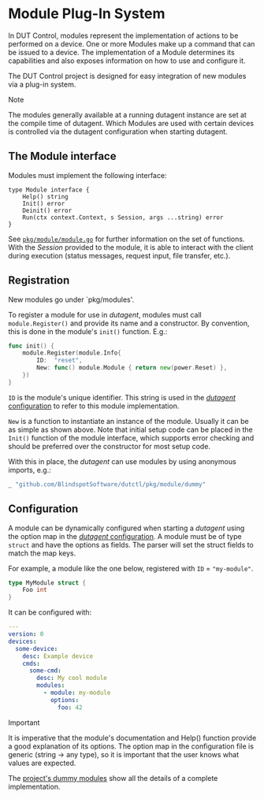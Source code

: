# Module Plug-In System

In DUT Control, modules represent the implementation of actions to be performed on a device. One or more Modules make
up a command that can be issued to a device. The implementation of a Module determines its capabilities and also exposes
information on how to use and configure it.

The DUT Control project is designed for easy integration of new modules via a plug-in system.

> [!NOTE] 
> The modules generally available at a running dutagent instance are set at the compile time of dutagent. 
> Which Modules are used with certain devices is controlled via the dutagent configuration when starting dutagent.

## The Module interface
Modules must implement the following interface:
```
type Module interface {
	Help() string
	Init() error
	Deinit() error
	Run(ctx context.Context, s Session, args ...string) error
}
```
See [`pkg/module/module.go`](../pkg/module/module.go) for further information on the set of functions. 
With the _Session_ provided to the module, it is able to interact with the client during execution (status messages,
request input, file transfer, etc.).

## Registration

New modules go under `pkg/modules'. 

To register a module for use in _dutagent_, modules must call `module.Register()` and provide its name and a
constructor. By convention, this is done in the module's `init()` function. E.g.:
```go
func init() {
	module.Register(module.Info{
		ID:  "reset",
		New: func() module.Module { return new(power.Reset) },
	})
}
```
`ID` is the module's unique identifier. This string is used in the [_dutagent_ configuration](./dutagent-config.md) to refer to this
module implementation. 

`New` is a function to instantiate an instance of the module. Usually it can be as simple as shown above. 
Note that initial setup code can be placed in the `Init()` function of the module interface, which supports error
checking and should be preferred over the constructor for most setup code. 

With this in place, the _dutagent_ can use modules by using anonymous imports, e.g.:
```go
_ "github.com/BlindspotSoftware/dutctl/pkg/module/dummy"
```

## Configuration
A module can be dynamically configured when starting a _dutagent_ using the option map in the
[_dutagent_ configuration](./dutagent-config.md#module). A module must be of type `struct` and have the options as
fields. The parser will set the struct fields to match the map keys.

For example, a module like the one below, registered with `ID` = `"my-module"`.
```go
type MyModule struct {
	Foo int    
}
```
It can be configured with:
```yaml
---
version: 0
devices:
  some-device:
    desc: Example device
    cmds:
      some-cmd:
        desc: My cool module
        modules:
          - module: my-module
            options:
              foo: 42
```
> [!IMPORTANT]  
> It is imperative that the module's documentation and Help() function provide a good explanation of its options.
> The option map in the configuration file is generic (string → any type), so it is important that the user knows what
> values are expected.

The [project's dummy modules](../pkg/module/dummy/dummy_status.go) show all the details of a complete implementation.
